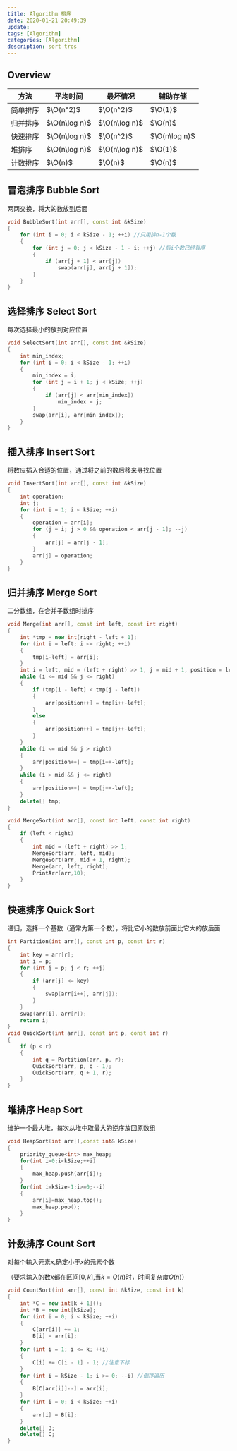```yaml
---
title: Algorithm 排序
date: 2020-01-21 20:49:39
update:
tags: [Algorithm]
categories: [Algorithm]
description: sort tros
---
```


## Overview

| 方法     | 平均时间      | 最坏情况      | 辅助存储      |
| -------- | ------------- | ------------- | ------------- |
| 简单排序 | $\O(n^2)$     | $\O(n^2)$     | $\O(1)$       |
| 归并排序 | $\O(n\log n)$ | $\O(n\log n)$ | $\O(n)$       |
| 快速排序 | $\O(n\log n)$ | $\O(n^2)$     | $\O(n\log n)$ |
| 堆排序   | $\O(n\log n)$ | $\O(n\log n)$ | $\O(1)$       |
| 计数排序 | $\O(n)$       | $\O(n)$       | $\O(n)$       |

## 冒泡排序 Bubble Sort

两两交换，将大的数放到后面

```cpp
void BubbleSort(int arr[], const int &kSize)
{
    for (int i = 0; i < kSize - 1; ++i) //只用排n-1个数
    {
        for (int j = 0; j < kSize - 1 - i; ++j) //后i个数已经有序
        {
            if (arr[j + 1] < arr[j])
                swap(arr[j], arr[j + 1]);
        }
    }
}
```

## 选择排序 Select Sort

每次选择最小的放到对应位置

```cpp
void SelectSort(int arr[], const int &kSize)
{
    int min_index;
    for (int i = 0; i < kSize - 1; ++i)
    {
        min_index = i;
        for (int j = i + 1; j < kSize; ++j)
        {
            if (arr[j] < arr[min_index])
                min_index = j;
        }
        swap(arr[i], arr[min_index]);
    }
}
```

## 插入排序 Insert Sort

将数应插入合适的位置，通过将之前的数后移来寻找位置

```cpp
void InsertSort(int arr[], const int &kSize)
{
    int operation;
    int j;
    for (int i = 1; i < kSize; ++i)
    {
        operation = arr[i];
        for (j = i; j > 0 && operation < arr[j - 1]; --j)
        {
            arr[j] = arr[j - 1];
        }
        arr[j] = operation;
    }
}
```

## 归并排序 Merge Sort

二分数组，在合并子数组时排序

```cpp
void Merge(int arr[], const int left, const int right)
{
    int *tmp = new int[right - left + 1];
    for (int i = left; i <= right; ++i)
    {
        tmp[i-left] = arr[i];
    }
    int i = left, mid = (left + right) >> 1, j = mid + 1, position = left;
    while (i <= mid && j <= right)
    {
        if (tmp[i - left] < tmp[j - left])
        {
            arr[position++] = tmp[i++-left];
        }
        else
        {
            arr[position++] = tmp[j++-left];
        }
    }
    while (i <= mid && j > right)
    {
        arr[position++] = tmp[i++-left];
    }
    while (i > mid && j <= right)
    {
        arr[position++] = tmp[j++-left];
    }
    delete[] tmp;
}

void MergeSort(int arr[], const int left, const int right)
{
    if (left < right)
    {
        int mid = (left + right) >> 1;
        MergeSort(arr, left, mid);
        MergeSort(arr, mid + 1, right);
        Merge(arr, left, right);
        PrintArr(arr,10);
    }
}
```

## 快速排序 Quick Sort

递归，选择一个基数（通常为第一个数），将比它小的数放前面比它大的放后面

```cpp
int Partition(int arr[], const int p, const int r)
{
    int key = arr[r];
    int i = p;
    for (int j = p; j < r; ++j)
    {
        if (arr[j] <= key)
        {
            swap(arr[i++], arr[j]);
        }
    }
    swap(arr[i], arr[r]);
    return i;
}
void QuickSort(int arr[], const int p, const int r)
{
    if (p < r)
    {
        int q = Partition(arr, p, r);
        QuickSort(arr, p, q - 1);
        QuickSort(arr, q + 1, r);
    }
}
```

## 堆排序 Heap Sort

维护一个最大堆，每次从堆中取最大的逆序放回原数组

```cpp
void HeapSort(int arr[],const int& kSize)
{
    priority_queue<int> max_heap;
    for(int i=0;i<kSize;++i)
    {
        max_heap.push(arr[i]);
    }
    for(int i=kSize-1;i>=0;--i)
    {
        arr[i]=max_heap.top();
        max_heap.pop();
    }
}
```

## 计数排序 Count Sort

对每个输入元素$x$,确定小于$x$的元素个数

（要求输入的数$x$都在区间$[0,k]$,当$k=O(n)$时，时间复杂度$O(n)$）

```cpp
void CountSort(int arr[], const int &kSize, const int k)
{
    int *C = new int[k + 1]();
    int *B = new int[kSize];
    for (int i = 0; i < kSize; ++i)
    {
        C[arr[i]] += 1;
        B[i] = arr[i];
    }
    for (int i = 1; i <= k; ++i)
    {
        C[i] += C[i - 1] - 1; //注意下标
    }
    for (int i = kSize - 1; i >= 0; --i) //倒序遍历
    {
        B[C[arr[i]]--] = arr[i];
    }
    for (int i = 0; i < kSize; ++i)
    {
        arr[i] = B[i];
    }
    delete[] B;
    delete[] C;
}
```
